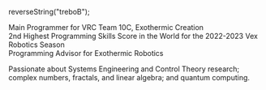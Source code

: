reverseString("treboB");  

Main Programmer for VRC Team 10C, Exothermic Creation  
2nd Highest Programming Skills Score in the World for the 2022-2023 Vex Robotics Season  
Programming Advisor for Exothermic Robotics  
  
Passionate about Systems Engineering and Control Theory research; complex numbers, fractals, and linear algebra; and quantum computing. 
